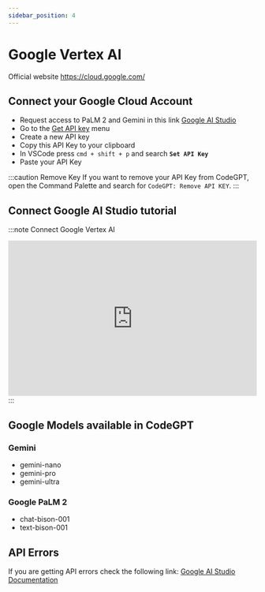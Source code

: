 ```yaml
---
sidebar_position: 4
---
```


# Google Vertex AI
Official website https://cloud.google.com/

## Connect your Google Cloud Account
- Request access to PaLM 2 and Gemini in this link [Google AI Studio](https://makersuite.google.com/)
- Go to the [Get API key](https://makersuite.google.com/app/apikey) menu
- Create a new API key
- Copy this API Key to your clipboard
- In VSCode press ```cmd + shift + p``` and search **`Set API Key`**
- Paste your API Key

:::caution Remove Key
If you want to remove your API Key from CodeGPT, open the Command Palette and search for `CodeGPT: Remove API KEY`.
:::

## Connect Google AI Studio tutorial
:::note Connect Google Vertex AI
<iframe width="100%" height="315" src="https://www.youtube.com/embed/1u8rIO7UEjs?si=t4OTbGmyeOEVE-PB" title="YouTube video player" frameborder="0" allow="accelerometer; autoplay; clipboard-write; encrypted-media; gyroscope; picture-in-picture; web-share" allowfullscreen></iframe>
:::

## Google Models available in CodeGPT

### Gemini
- gemini-nano
- gemini-pro
- gemini-ultra

### Google PaLM 2
- chat-bison-001
- text-bison-001

## API Errors
If you are getting API errors check the following link: [Google AI Studio Documentation](https://ai.google.dev/api/rest?hl=es-419)